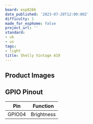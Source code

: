 ```yaml
---
board: esp8266
date_published: '2023-07-20T12:00:00Z'
difficulty: 1
made_for_esphome: false
project_url: ''
standard:
- uk
- us
tags:
- light
title: Shelly Vintage A19
---
```


## Product Images

## GPIO Pinout

| Pin    | Function             |
| ------ | -------------------- |
| GPIO04 | Brightness           |